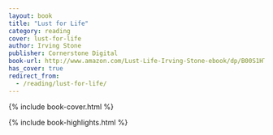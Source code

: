 ```yaml
---
layout: book
title: "Lust for Life"
category: reading
cover: lust-for-life
author: Irving Stone
publisher: Cornerstone Digital
book-url: http://www.amazon.com/Lust-Life-Irving-Stone-ebook/dp/B00S1HTRX0/
has_cover: true
redirect_from:
  - /reading/lust-for-life/
---
```

{% include book-cover.html %}

{% include book-highlights.html %}
